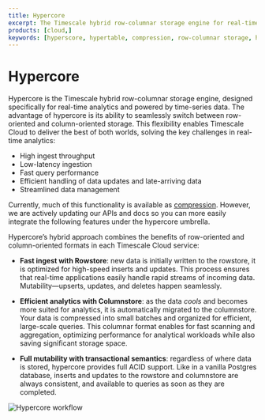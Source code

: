 ```yaml
---
title: Hypercore
excerpt: The Timescale hybrid row-columnar storage engine for real-time analytics, powered by time-series data
products: [cloud,]
keywords: [hyperscore, hypertable, compression, row-columnar storage, hypercore, hyperstore]
---
```


# Hypercore

Hypercore is the Timescale hybrid row-columnar storage engine, designed specifically for 
real-time analytics and powered by time-series data. The advantage of hypercore is its ability 
to seamlessly switch between row-oriented and column-oriented storage. This flexibility enables 
Timescale Cloud to deliver the best of both worlds, solving the key challenges in real-time analytics: 

- High ingest throughput
- Low-latency ingestion 
- Fast query performance
- Efficient handling of data updates and late-arriving data 
- Streamlined data management

Currently, much of this functionality is available as [compression][compression]. However, we are actively 
updating our APIs and docs so you can more easily integrate the following features under the hypercore umbrella.

Hypercore’s hybrid approach combines the benefits of row-oriented and column-oriented formats 
in each Timescale Cloud service:

- **Fast ingest with Rowstore**: new data is initially written to the rowstore, it is optimized for 
  high-speed inserts and updates. This process ensures that real-time applications easily handle 
  rapid streams of incoming data. Mutability—upserts, updates, and deletes happen seamlessly.

- **Efficient analytics with Columnstore**: as the data _cools_ and becomes more suited for 
  analytics, it is automatically migrated to the columnstore. Your data is compressed into small 
  batches and organized for efficient, large-scale queries. This columnar format enables for 
  fast scanning and aggregation, optimizing performance for analytical workloads while also 
  saving significant storage space.

- **Full mutability with transactional semantics**: regardless of where data is stored,
  hypercore provides full ACID support. Like in a vanilla Postgres database, inserts and updates 
  to the rowstore and columnstore are always consistent, and available to queries as soon as they are 
  completed.

![Hypercore workflow](https://assets.timescale.com/docs/images/hypercore-overview.png)


[compression]: /use-timescale/:currentVersion:/compression/
